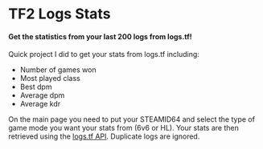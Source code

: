 # TF2 Logs Stats

#### Get the statistics from your last 200 logs from logs.tf! ####

Quick project I did to get your stats from logs.tf including:

* Number of games won
* Most played class
* Best dpm
* Average dpm
* Average kdr

On the main page you need to put your STEAMID64 and select the type of game mode you want your stats from (6v6 or HL).
Your stats are then retrieved using the [logs.tf API](http://logs.tf/about#json/ "API documentation"). Duplicate logs are ignored.
